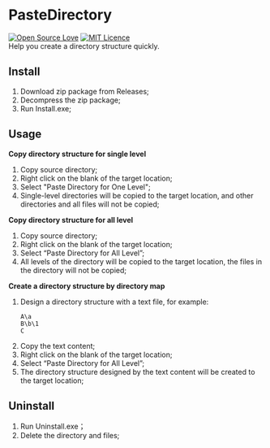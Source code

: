 # PasteDirectory
[![Open Source Love](https://badges.frapsoft.com/os/v2/open-source.svg?v=103)](https://github.com/ellerbrock/open-source-badge/)
[![MIT Licence](https://badges.frapsoft.com/os/mit/mit.svg?v=103)](https://opensource.org/licenses/mit-license.php)  
Help you create a directory structure quickly.

## Install
1. Download zip package from Releases;
1. Decompress the zip package;
1. Run Install.exe;

## Usage

__Copy directory structure for single level__
1. Copy source directory;
1. Right click on the blank of the target location;
1. Select "Paste Directory for One Level";
1. Single-level directories will be copied to the target location, and other directories and all files will not be copied;

__Copy directory structure for all level__
1. Copy source directory;
1. Right click on the blank of the target location;
1. Select “Paste Directory for All Level”;
1. All levels of the directory will be copied to the target location, the files in the directory will not be copied;

__Create a directory structure by directory map__
1. Design a directory structure with a text file, for example:
    ```
    A\a  
    B\b\1  
    C  
    ```
1. Copy the text content;
1. Right click on the blank of the target location;
1. Select “Paste Directory for All Level”;
1. The directory structure designed by the text content will be created to the target location;

## Uninstall
1. Run Uninstall.exe；
1. Delete the directory and files;

